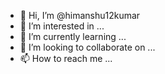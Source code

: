 - 👋 Hi, I’m @himanshu12kumar
- 👀 I’m interested in ...
- 🌱 I’m currently learning ...
- 💞️ I’m looking to collaborate on ...
- 📫 How to reach me ...

<!---
himanshu12kumar/himanshu12kumar is a ✨ special ✨ repository because its `README.md` (this file) appears on your GitHub profile.
You can click the Preview link to take a look at your changes.
--->
